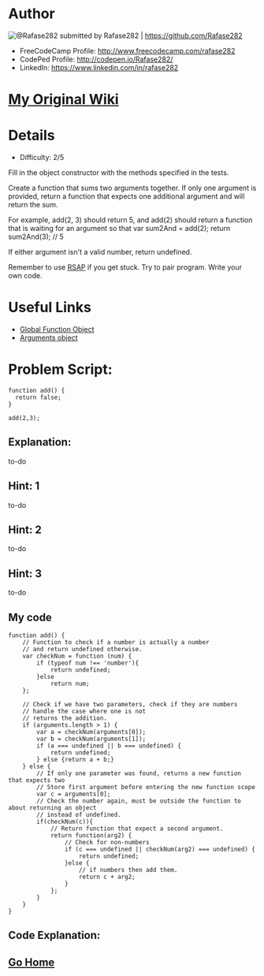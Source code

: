 # Author

![@Rafase282](https://avatars0.githubusercontent.com/Rafase282?&s=128) submitted by Rafase282 | https://github.com/Rafase282

* FreeCodeCamp Profile: http://www.freecodecamp.com/rafase282
* CodePed Profile: http://codepen.io/Rafase282/
* LinkedIn: https://www.linkedin.com/in/rafase282

# [My Original Wiki](http://rafase282.github.io/My-FreeCodeCamp-Code/)

# Details

* Difficulty: 2/5

Fill in the object constructor with the methods specified in the tests.

Create a function that sums two arguments together. If only one argument is provided, return a
function that expects one additional argument and will return the sum.

For example, add(2, 3) should return 5, and add(2) should return a function that is waiting for an
argument so that var sum2And = add(2); return sum2And(3); // 5

If either argument isn't a valid number, return undefined.

Remember to use [RSAP](http://www.freecodecamp.com/field-guide/how-do-i-get-help-when-I-get-stuck) if you get stuck. Try to pair program. Write your own code.

# Useful Links

* [Global Function Object](https://developer.mozilla.org/en-US/docs/Web/JavaScript/Reference/Global_Objects/Function)
* [Arguments object](https://developer.mozilla.org/en-US/docs/Web/JavaScript/Reference/Functions/arguments)

# Problem Script:

```
function add() {
  return false;
}

add(2,3);
```
## Explanation:
to-do

## Hint: 1
to-do

## Hint: 2
to-do

## Hint: 3
to-do

## My code

```
function add() {
    // Function to check if a number is actually a number
    // and return undefined otherwise.
    var checkNum = function (num) {
        if (typeof num !== 'number'){
            return undefined;
        }else
            return num;
    };

    // Check if we have two parameters, check if they are numbers
    // handle the case where one is not
    // returns the addition.
    if (arguments.length > 1) {
        var a = checkNum(arguments[0]);
        var b = checkNum(arguments[1]);
        if (a === undefined || b === undefined) {
            return undefined;
        } else {return a + b;}
    } else {
        // If only one parameter was found, returns a new function that expects two
        // Store first argument before entering the new function scope
        var c = arguments[0];
        // Check the number again, must be outside the function to about returning an object
        // instead of undefined.
        if(checkNum(c)){
            // Return function that expect a second argument.
            return function(arg2) {
                // Check for non-numbers
                if (c === undefined || checkNum(arg2) === undefined) {
                    return undefined;
                }else {
                    // if numbers then add them.
                    return c + arg2;
                }
            };
        }
    }
}
```
## Code Explanation:


## [Go Home](https://github.com/Rafase282/My-FreeCodeCamp-Code/wiki)
